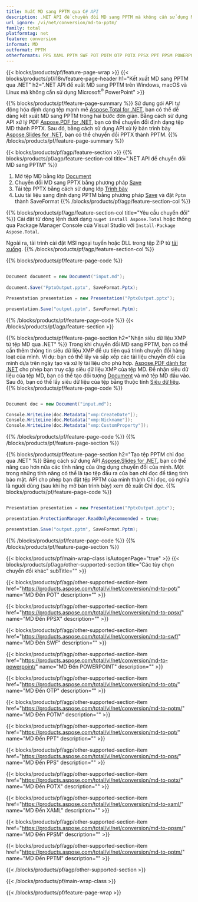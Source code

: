 ```yaml
---
title: Xuất MD sang PPTM qua C# API
description: .NET API để chuyển đổi MD sang PPTM mà không cần sử dụng Microsoft Word
url_ignore: /vi/net/conversion/md-to-pptm/
family: total
platformtag: net
feature: conversion
informat: MD
outformat: PPTM
otherformats: PPS XAML PPTM SWF POT POTM OTP POTX PPSX PPT PPSM POWERPOINT
---
```

{{< blocks/products/pf/feature-page-wrap >}}
{{< blocks/products/pf/i18n/feature-page-header h1="Kết xuất MD sang PPTM qua .NET" h2=".NET API để xuất MD sang PPTM trên Windows, macOS và Linux mà không cần sử dụng Microsoft<sup>&reg;</sup> PowerPoint" >}}

{{% blocks/products/pf/feature-page-summary %}}
Sử dụng gói API tự động hóa định dạng tệp mạnh mẽ [Aspose.Total for .NET](https://products.aspose.com/total/net/), bạn có thể dễ dàng kết xuất MD sang PPTM trong hai bước đơn giản. Bằng cách sử dụng API xử lý PDF [Aspose.PDF for .NET](https://products.aspose.com/pdf/net/), bạn có thể chuyển đổi định dạng tệp MD thành PPTX. Sau đó, bằng cách sử dụng API xử lý bản trình bày [Aspose.Slides for .NET](https://products.aspose.com/slides/net/), bạn có thể chuyển đổi PPTX thành PPTM.
{{% /blocks/products/pf/feature-page-summary  %}}

{{< blocks/products/pf/agp/feature-section >}}
{{% blocks/products/pf/agp/feature-section-col title=".NET API để chuyển đổi MD sang PPTM" %}}
1. Mở tệp MD bằng lớp [Document](https://apireference.aspose.com/pdf/net/aspose.pdf/document)
2. Chuyển đổi MD sang PPTX bằng phương pháp [Save](https://apireference.aspose.com/pdf/net/aspose.pdf.document/save/methods/5)
3. Tải tệp PPTX bằng cách sử dụng lớp [Trình bày](https://apireference.aspose.com/slides/net/aspose.slides/presentation)
4. Lưu tài liệu sang định dạng PPTM bằng phương pháp [Save](https://apireference.aspose.com/slides/net/aspose.slides.presentation/save/methods/5) và đặt `Pptm` thành SaveFormat
{{% /blocks/products/pf/agp/feature-section-col %}}

{{% blocks/products/pf/agp/feature-section-col title="Yêu cầu chuyển đổi" %}}
Cài đặt từ dòng lệnh dưới dạng ```nuget install Aspose.Total``` hoặc thông qua Package Manager Console của Visual Studio với ```Install-Package Aspose.Total```.

Ngoài ra, tải trình cài đặt MSI ngoại tuyến hoặc DLL trong tệp ZIP từ [tải xuống](https://downloads.aspose.com/total/net).
{{% /blocks/products/pf/agp/feature-section-col %}}

{{% blocks/products/pf/feature-page-code %}}

```cs

Document document = new Document("input.md");
 
document.Save("PptxOutput.pptx", SaveFormat.Pptx); 

Presentation presentation = new Presentation("PptxOutput.pptx");

presentation.Save("output.pptm", SaveFormat.Pptm);   
```

{{% /blocks/products/pf/feature-page-code %}}
{{< /blocks/products/pf/agp/feature-section >}}

{{% blocks/products/pf/feature-page-section  h2="Nhận siêu dữ liệu XMP từ tệp MD qua .NET" %}}
Trong khi chuyển đổi MD sang PPTM, bạn có thể cần thêm thông tin siêu dữ liệu XMP để ưu tiên quá trình chuyển đổi hàng loạt của mình. Ví dụ: bạn có thể lấy và sắp xếp các tài liệu chuyển đổi của mình dựa trên ngày tạo và xử lý tài liệu cho phù hợp. [Aspose.PDF dành for .NET](https://products.aspose.com/pdf/net/) cho phép bạn truy cập siêu dữ liệu XMP của tệp MD. Để nhận siêu dữ liệu của tệp MD, bạn có thể tạo đối tượng [Document](https://apireference.aspose.com/pdf/net/aspose.pdf/document) và mở tệp MD đầu vào. Sau đó, bạn có thể lấy siêu dữ liệu của tệp bằng thuộc tính [Siêu dữ liệu](https://apireference.aspose.com/pdf/net/aspose.pdf/document/properties/metadata).  
{{% blocks/products/pf/feature-page-code %}}

```cs

Document doc = new Document("input.md");

Console.WriteLine(doc.Metadata["xmp:CreateDate"]);
Console.WriteLine(doc.Metadata["xmp:Nickname"]);
Console.WriteLine(doc.Metadata["xmp:CustomProperty"]);
```

{{% /blocks/products/pf/feature-page-code  %}}
{{% /blocks/products/pf/feature-page-section %}}

{{% blocks/products/pf/feature-page-section  h2="Tạo tệp PPTM chỉ đọc qua .NET" %}}
Bằng cách sử dụng API [Aspose.Slides for .NET](https://products.aspose.com/slides/net/), bạn có thể nâng cao hơn nữa các tính năng của ứng dụng chuyển đổi của mình. Một trong những tính năng có thể là tạo tệp đầu ra của bạn chỉ đọc để tăng tính bảo mật. API cho phép bạn đặt tệp PPTM của mình thành Chỉ đọc, có nghĩa là người dùng (sau khi họ mở bản trình bày) xem đề xuất Chỉ đọc. 
{{% blocks/products/pf/feature-page-code %}}

```cs

Presentation presentation = new Presentation("PptxOutput.pptx");

presentation.ProtectionManager.ReadOnlyRecommended = true;

presentation.Save("output.pptm", SaveFormat.Pptm);     
```

{{% /blocks/products/pf/feature-page-code  %}}
{{% /blocks/products/pf/feature-page-section %}}

{{< blocks/products/pf/main-wrap-class isAutogenPage="true" >}}
{{< blocks/products/pf/agp/other-supported-section title="Các tùy chọn chuyển đổi khác" subTitle="" >}}

{{< blocks/products/pf/agp/other-supported-section-item href="https://products.aspose.com/total/vi/net/conversion/md-to-pot/" name="MD Đến POT" description="" >}}

{{< blocks/products/pf/agp/other-supported-section-item href="https://products.aspose.com/total/vi/net/conversion/md-to-ppsx/" name="MD Đến PPSX" description="" >}}

{{< blocks/products/pf/agp/other-supported-section-item href="https://products.aspose.com/total/vi/net/conversion/md-to-swf/" name="MD Đến SWF" description="" >}}

{{< blocks/products/pf/agp/other-supported-section-item href="https://products.aspose.com/total/vi/net/conversion/md-to-powerpoint/" name="MD Đến POWERPOINT" description="" >}}

{{< blocks/products/pf/agp/other-supported-section-item href="https://products.aspose.com/total/vi/net/conversion/md-to-otp/" name="MD Đến OTP" description="" >}}

{{< blocks/products/pf/agp/other-supported-section-item href="https://products.aspose.com/total/vi/net/conversion/md-to-potm/" name="MD Đến POTM" description="" >}}

{{< blocks/products/pf/agp/other-supported-section-item href="https://products.aspose.com/total/vi/net/conversion/md-to-ppt/" name="MD Đến PPT" description="" >}}

{{< blocks/products/pf/agp/other-supported-section-item href="https://products.aspose.com/total/vi/net/conversion/md-to-pps/" name="MD Đến PPS" description="" >}}

{{< blocks/products/pf/agp/other-supported-section-item href="https://products.aspose.com/total/vi/net/conversion/md-to-potx/" name="MD Đến POTX" description="" >}}

{{< blocks/products/pf/agp/other-supported-section-item href="https://products.aspose.com/total/vi/net/conversion/md-to-xaml/" name="MD Đến XAML" description="" >}}

{{< blocks/products/pf/agp/other-supported-section-item href="https://products.aspose.com/total/vi/net/conversion/md-to-ppsm/" name="MD Đến PPSM" description="" >}}

{{< blocks/products/pf/agp/other-supported-section-item href="https://products.aspose.com/total/vi/net/conversion/md-to-pptm/" name="MD Đến PPTM" description="" >}}



{{< /blocks/products/pf/agp/other-supported-section >}}

{{< /blocks/products/pf/main-wrap-class >}}

{{< /blocks/products/pf/feature-page-wrap >}}